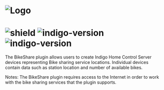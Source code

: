 # ![Logo](https://github.com/DaveL17/BikeShare/wiki/img/img_bike_share_logo.png)
# ![shield](https://img.shields.io/github/release/DaveL17/BikeShare.svg) ![indigo-version](https://img.shields.io/badge/Indigo-2022.1-blueviolet.svg) ![indigo-version](https://img.shields.io/badge/Python-3.10-darkgreen.svg)

The BikeShare plugin allows users to create Indigo Home Control Server devices representing Bike sharing service 
locations. Individual devices contain data such as station location and number of available bikes.

Notes: The BikeShare plugin requires access to the Internet in order to work with the bike sharing services that the 
plugin supports.
